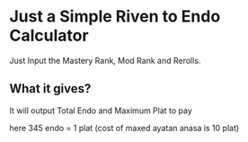# Just a Simple Riven to Endo Calculator 

Just Input the Mastery Rank, Mod Rank and Rerolls.

## What it gives?
It will output Total Endo and Maximum Plat to pay

here 345 endo = 1 plat (cost of maxed ayatan anasa is 10 plat)
